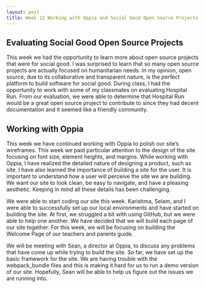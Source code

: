 ```yaml
---
layout: post
title: Week 12 Working with Oppia and Social Good Open Source Projects
---
```


Evaluating Social Good Open Source Projects
-------------------------------------------
This week we had the opportunity to learn more about open source projects that were for social good. I was surprised to learn that so many open source projects are actually focused on humanitarian needs. In my opinion, open source, due to its collaborative and transparent nature, is the perfect platform to build software for social good. During class, I had the opportunity to work with some of my classmates on evaluating Hospital Run. From our evaluation, we were able to determine that Hospital Run would be a great open source project to contribute to since they had decent documentation and it seemed like a friendly community. 

Working with Oppia
-------------------
This week we have continued working with Oppia to polish our site’s wireframes. This week we paid particular attention to the design of the site focusing on font size, element heights, and margins. While working with Oppia, I have realized the detailed nature of designing a product, such as site. I have also learned the importance of building a site for the user. It is important to understand how a user will perceive the site we are building. We want our site to look clean, be easy to navigate, and have a pleasing aesthetic. Keeping in mind all these details has been challenging.

We were able to start coding our site this week. Karishma, Selam, and I were able to successfully set up our local environments and have started on building the site. At first, we struggled a bit with using GitHub, but we were able to help one another. We have decided that we will build each page of our site together. For this week, we will be focusing on building the Welcome Page of our teachers and parents guide. 

We will be meeting with Sean, a director at Oppia, to discuss any problems that have come up while trying to build the site. So far, we have set up the basic framework for the site. We are having trouble with the webpack_bundle files and this is making it hard for us to run a demo version of our site. Hopefully, Sean will be able to help us figure out the issues we are running into.
